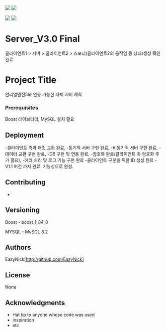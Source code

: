 <img src="https://capsule-render.vercel.app/api?type=waving&color=BDBDC8&height=150&section=header" />
<img src="https://capsule-render.vercel.app/api?type=waving&color=BDBDC8&height=150&section=footer" />








<img src="http://ForTheBadge.com/images/badges/built-with-love.svg" /> <img src="https://img.shields.io/badge/MySQL-005C84?style=for-the-badge&logo=mysql&logoColor=white" />

# Server_V3.0 Final
클라이언트1 > 서버 > 클라이언트2 > 스포너(클라이언트2의 움직임 등 상태)생성 확인 완료

# Project Title

언리얼엔진5와 연동 가능한 자체 서버 제작

### Prerequisites

Boost 라이브러리, MySQL 설치 필요

## Deployment

-클라이언트 측과 패킷 교환 완료,
-동기적 서버 구현 완료,
-비동기적 서버 구현 완료,
-데이터 교환 구현 완료,
-DB 구현 및 연동 완료,
-암호화 완료(클라이언트 측 암호화 추가 필요),
-에러 처리 및 로그 기능 구현 완료
-클라이언트 구분을 위한 ID 생성 완료
-V1.1 버전 까지 완료. 기능상으로 완성.

## Contributing

-

## Versioning

Boost - boost_1_84_0

MYSQL - MySQL 8.2

## Authors

EazyNick[http://github.com/EazyNick]

## License

None

## Acknowledgments

* Hat tip to anyone whose code was used
* Inspiration
* etc
